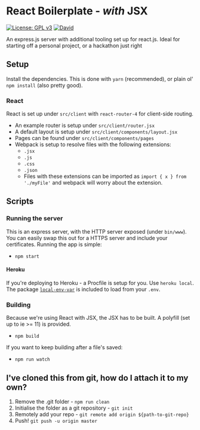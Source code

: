 # React Boilerplate - _with_ JSX

[![License: GPL v3](https://img.shields.io/badge/License-GPL%20v3-blue.svg)](https://www.gnu.org/licenses/gpl-3.0) [![David](https://img.shields.io/david/hjfitz/boilerplate-react.svg)]()

An express.js server with additional tooling set up for react.js. Ideal for starting off a personal project, or a hackathon just right




## Setup
Install the dependencies. This is done with `yarn` (recommended), or plain ol' `npm install` (also pretty good).

### React
React is set up under `src/client` with `react-router-4` for client-side routing. 

- An example router is setup under `src/client/router.jsx`
- A default layout is setup under `src/client/components/layout.jsx`
- Pages can be found under `src/client/components/pages`
- Webpack is setup to resolve files with the following extensions:
  - `.jsx`
  - `.js`
  - `.css`
  - `.json`
  - Files with these extensions can be imported as `import { x } from './myFile'` and webpack will worry about the extension.

## Scripts

### Running the server
This is an express server, with the HTTP server exposed (under `bin/www`). You can easily swap this out for a HTTPS server and include your certificates. Running the app is simple:

- `npm start`

#### Heroku

If you're deploying to Heroku - a Procfile is setup for you. Use `heroku local`. The package [`local-env-var`](https://www.npmjs.com/package/local-env-var) is included to load from your `.env`.

### Building
Because we're using React with JSX, the JSX has to be built. A polyfill (set up to ie >= 11) is provided.

- `npm build`

If you want to keep building after a file's saved:

- `npm run watch`

## I've cloned this from git, how do I attach it to my own?

1. Remove the .git folder - `npm run clean`
2. Initialise the folder as a git repository - `git init`
3. Remotely add your repo - `git remote add origin ${path-to-git-repo}`
4. Push! `git push -u origin master`
